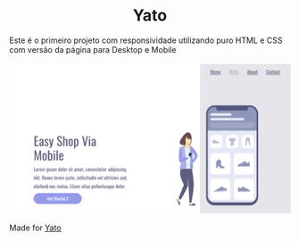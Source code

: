 <h1 align='center'>Yato</h1>
Este é o primeiro projeto com responsividade utilizando puro HTML e CSS com versão da página para Desktop e Mobile<br><br>
<img src='https://raw.githubusercontent.com/SSMYato/first-responsive-project/1579992220eb210dd908026099a9217c10ef48ed/image%20(2).png' alt='screenshoot'>

Made for [Yato](https://github.com/SSMYato)
